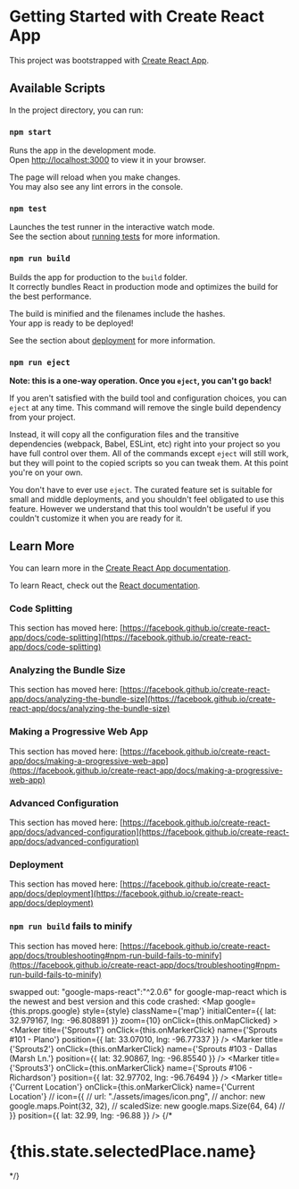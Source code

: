 # Getting Started with Create React App

This project was bootstrapped with [Create React App](https://github.com/facebook/create-react-app).

## Available Scripts

In the project directory, you can run:

### `npm start`

Runs the app in the development mode.\
Open [http://localhost:3000](http://localhost:3000) to view it in your browser.

The page will reload when you make changes.\
You may also see any lint errors in the console.

### `npm test`

Launches the test runner in the interactive watch mode.\
See the section about [running tests](https://facebook.github.io/create-react-app/docs/running-tests) for more information.

### `npm run build`

Builds the app for production to the `build` folder.\
It correctly bundles React in production mode and optimizes the build for the best performance.

The build is minified and the filenames include the hashes.\
Your app is ready to be deployed!

See the section about [deployment](https://facebook.github.io/create-react-app/docs/deployment) for more information.

### `npm run eject`

**Note: this is a one-way operation. Once you `eject`, you can't go back!**

If you aren't satisfied with the build tool and configuration choices, you can `eject` at any time. This command will remove the single build dependency from your project.

Instead, it will copy all the configuration files and the transitive dependencies (webpack, Babel, ESLint, etc) right into your project so you have full control over them. All of the commands except `eject` will still work, but they will point to the copied scripts so you can tweak them. At this point you're on your own.

You don't have to ever use `eject`. The curated feature set is suitable for small and middle deployments, and you shouldn't feel obligated to use this feature. However we understand that this tool wouldn't be useful if you couldn't customize it when you are ready for it.

## Learn More

You can learn more in the [Create React App documentation](https://facebook.github.io/create-react-app/docs/getting-started).

To learn React, check out the [React documentation](https://reactjs.org/).

### Code Splitting

This section has moved here: [https://facebook.github.io/create-react-app/docs/code-splitting](https://facebook.github.io/create-react-app/docs/code-splitting)

### Analyzing the Bundle Size

This section has moved here: [https://facebook.github.io/create-react-app/docs/analyzing-the-bundle-size](https://facebook.github.io/create-react-app/docs/analyzing-the-bundle-size)

### Making a Progressive Web App

This section has moved here: [https://facebook.github.io/create-react-app/docs/making-a-progressive-web-app](https://facebook.github.io/create-react-app/docs/making-a-progressive-web-app)

### Advanced Configuration

This section has moved here: [https://facebook.github.io/create-react-app/docs/advanced-configuration](https://facebook.github.io/create-react-app/docs/advanced-configuration)

### Deployment

This section has moved here: [https://facebook.github.io/create-react-app/docs/deployment](https://facebook.github.io/create-react-app/docs/deployment)

### `npm run build` fails to minify

This section has moved here: [https://facebook.github.io/create-react-app/docs/troubleshooting#npm-run-build-fails-to-minify](https://facebook.github.io/create-react-app/docs/troubleshooting#npm-run-build-fails-to-minify)


swapped out: "google-maps-react":"^2.0.6" for google-map-react which is the newest and best version and this code crashed:
            <Map
              google={this.props.google}
              style={style}
              className={'map'}
              initialCenter={{
                lat: 32.979167,
                lng: -96.808891
              }}
              zoom={10}
              onClick={this.onMapClicked}
            >
              <Marker
                title={'Sprouts1'}
                onClick={this.onMarkerClick}
                name={'Sprouts #101 - Plano'}
                position={{ lat: 33.07010, lng: -96.77337 }} />
              <Marker
                title={'Sprouts2'}
                onClick={this.onMarkerClick}
                name={'Sprouts #103 - Dallas (Marsh Ln.'}
                position={{ lat: 32.90867, lng: -96.85540 }} />
              <Marker
                title={'Sprouts3'}
                onClick={this.onMarkerClick}
                name={'Sprouts #106 - Richardson'}
                position={{ lat: 32.97702, lng: -96.76494 }} />
              <Marker
                title={'Current Location'}
                onClick={this.onMarkerClick}
                name={'Current Location'}
                // icon={{
                //   url: "./assets/images/icon.png",
                //   anchor: new google.maps.Point(32, 32),
                //   scaledSize: new google.maps.Size(64, 64)
                // }}
                position={{ lat: 32.99, lng: -96.88 }} />
              <InfoWindow onClose={this.onInfoWindowClose}>
                {/* <div>
                      <h1>{this.state.selectedPlace.name}</h1>
                    </div> */}
              </InfoWindow>
            </Map>
          